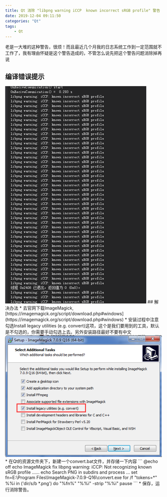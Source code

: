 ```yaml
---
title: Qt 消除 "libpng warning iCCP  known incorrect sRGB profile" 警告
date: 2019-12-04 09:11:50
categories: "Qt"
tags:
	- Qt
---
```

老是一大堆的这种警告，很烦！而且最近几个月我的日志系统工作到一定范围就不工作了，我有理由怀疑是这个警告造成的，不管怎么说先把这个警告问题消除掉再说
<!-- more -->
## 编译错误提示
<img src="../image/Qt/iccp/warning.png">
## 解决办法
* 去官网下载ImageMagick, [https://imagemagick.org/script/download.php#windows](https://imagemagick.org/script/download.php#windows)
* 安装过程中注意勾选Install legacy utilities (e.g. convert)这项，这个是我们要用到的工具，默认是不勾选的，你需要手动勾选上去。另外安装路径最好不要有中文
<img src="../image/Qt/iccp/install.png">
* 在Qt的资源文件夹下，新建一个convert.bat文件，并存储一下内容
```
@echo off
echo ImageMagick fix libpng warning: iCCP: Not recognizing known sRGB profile ......
echo Search PNG in subdirs and process ...
set fn=E:\Program Files\ImageMagick-7.0.9-Q16\convert.exe
for /f "tokens=*" %%i in ('dir/s/b *.png') do "%fn%" "%%i" -strip "%%i"
pause
```
* 保存，运行消除警告。
